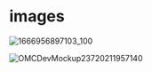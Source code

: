 # images

![1666956897103_100](https://user-images.githubusercontent.com/53445466/198578376-98f21f31-baf8-4ff1-bb5b-40a3fcb3a67c.PNG)

![OMCDevMockup23720211957140](https://user-images.githubusercontent.com/53445466/198579281-c03d2465-c260-4b29-b938-be0f86538b9a.png)
